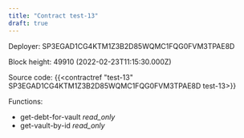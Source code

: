 ```yaml
---
title: "Contract test-13"
draft: true
---
```

Deployer: SP3EGAD1CG4KTM1Z3B2D85WQMC1FQG0FVM3TPAE8D


 



Block height: 49910 (2022-02-23T11:15:30.000Z)

Source code: {{<contractref "test-13" SP3EGAD1CG4KTM1Z3B2D85WQMC1FQG0FVM3TPAE8D test-13>}}

Functions:

* get-debt-for-vault _read_only_
* get-vault-by-id _read_only_
